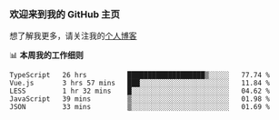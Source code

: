 ### 欢迎来到我的 GitHub 主页

想了解我更多，请关注我的[个人博客](https://leoku.top)


📊 **本周我的工作细则**
<!--START_SECTION:waka-->
```text
TypeScript   26 hrs          ███████████████████▒░░░░░   77.74 % 
Vue.js       3 hrs 57 mins   ███░░░░░░░░░░░░░░░░░░░░░░   11.84 % 
LESS         1 hr 32 mins    █░░░░░░░░░░░░░░░░░░░░░░░░   04.62 % 
JavaScript   39 mins         ▒░░░░░░░░░░░░░░░░░░░░░░░░   01.98 % 
JSON         33 mins         ▒░░░░░░░░░░░░░░░░░░░░░░░░   01.69 % 
```
<!--END_SECTION:waka-->
